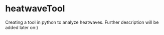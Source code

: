 # heatwaveTool

Creating a tool in python to analyze heatwaves. Further description will be added later on:)
